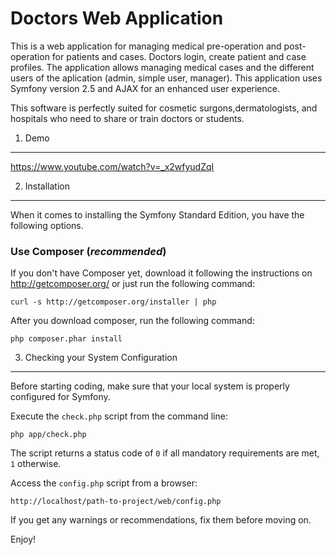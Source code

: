 Doctors Web Application
========================

This is a web application for managing medical pre-operation and post-operation for patients and cases. Doctors login, create patient and case profiles. The application allows managing medical cases and the different users of the aplication (admin, simple user, manager). This application uses Symfony version 2.5 and AJAX for an enhanced user experience. 

This software is perfectly suited for cosmetic surgons,dermatologists, and hospitals who need to share or train doctors or students.


1) Demo
-------

https://www.youtube.com/watch?v=_x2wfyudZqI


2) Installation
----------------------------------

When it comes to installing the Symfony Standard Edition, you have the
following options.

### Use Composer (*recommended*)


If you don't have Composer yet, download it following the instructions on http://getcomposer.org/  or just run the following command:

    curl -s http://getcomposer.org/installer | php

After you download composer, run the following command:

    php composer.phar install


3) Checking your System Configuration
-------------------------------------

Before starting coding, make sure that your local system is properly
configured for Symfony.

Execute the `check.php` script from the command line:

    php app/check.php

The script returns a status code of `0` if all mandatory requirements are met,
`1` otherwise.

Access the `config.php` script from a browser:

    http://localhost/path-to-project/web/config.php

If you get any warnings or recommendations, fix them before moving on.

Enjoy!